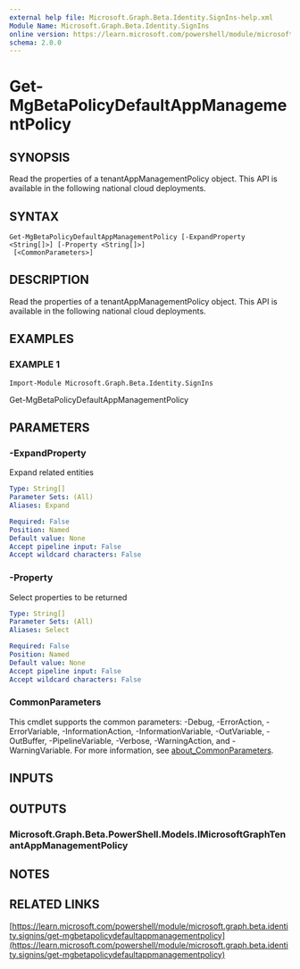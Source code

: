 ```yaml
---
external help file: Microsoft.Graph.Beta.Identity.SignIns-help.xml
Module Name: Microsoft.Graph.Beta.Identity.SignIns
online version: https://learn.microsoft.com/powershell/module/microsoft.graph.beta.identity.signins/get-mgbetapolicydefaultappmanagementpolicy
schema: 2.0.0
---
```


# Get-MgBetaPolicyDefaultAppManagementPolicy

## SYNOPSIS
Read the properties of a tenantAppManagementPolicy object.
This API is available in the following national cloud deployments.

## SYNTAX

```
Get-MgBetaPolicyDefaultAppManagementPolicy [-ExpandProperty <String[]>] [-Property <String[]>]
 [<CommonParameters>]
```

## DESCRIPTION
Read the properties of a tenantAppManagementPolicy object.
This API is available in the following national cloud deployments.

## EXAMPLES

### EXAMPLE 1
```
Import-Module Microsoft.Graph.Beta.Identity.SignIns
```

Get-MgBetaPolicyDefaultAppManagementPolicy

## PARAMETERS

### -ExpandProperty
Expand related entities

```yaml
Type: String[]
Parameter Sets: (All)
Aliases: Expand

Required: False
Position: Named
Default value: None
Accept pipeline input: False
Accept wildcard characters: False
```

### -Property
Select properties to be returned

```yaml
Type: String[]
Parameter Sets: (All)
Aliases: Select

Required: False
Position: Named
Default value: None
Accept pipeline input: False
Accept wildcard characters: False
```

### CommonParameters
This cmdlet supports the common parameters: -Debug, -ErrorAction, -ErrorVariable, -InformationAction, -InformationVariable, -OutVariable, -OutBuffer, -PipelineVariable, -Verbose, -WarningAction, and -WarningVariable. For more information, see [about_CommonParameters](http://go.microsoft.com/fwlink/?LinkID=113216).

## INPUTS

## OUTPUTS

### Microsoft.Graph.Beta.PowerShell.Models.IMicrosoftGraphTenantAppManagementPolicy
## NOTES

## RELATED LINKS

[https://learn.microsoft.com/powershell/module/microsoft.graph.beta.identity.signins/get-mgbetapolicydefaultappmanagementpolicy](https://learn.microsoft.com/powershell/module/microsoft.graph.beta.identity.signins/get-mgbetapolicydefaultappmanagementpolicy)


